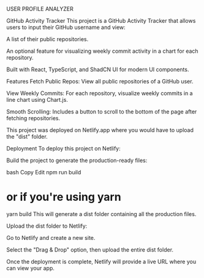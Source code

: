 USER PROFILE ANALYZER

GitHub Activity Tracker
This project is a GitHub Activity Tracker that allows users to input their GitHub username and view:

A list of their public repositories.

An optional feature for visualizing weekly commit activity in a chart for each repository.

Built with React, TypeScript, and ShadCN UI for modern UI components.

Features
Fetch Public Repos: View all public repositories of a GitHub user.

View Weekly Commits: For each repository, visualize weekly commits in a line chart using Chart.js.

Smooth Scrolling: Includes a button to scroll to the bottom of the page after fetching repositories.

This project was deployed on Netlify.app where you would have to upload the "dist" folder.


Deployment
To deploy this project on Netlify:

Build the project to generate the production-ready files:

bash
Copy
Edit
npm run build
# or if you're using yarn
yarn build
This will generate a dist folder containing all the production files.

Upload the dist folder to Netlify:

Go to Netlify and create a new site.

Select the "Drag & Drop" option, then upload the entire dist folder.

Once the deployment is complete, Netlify will provide a live URL where you can view your app.
